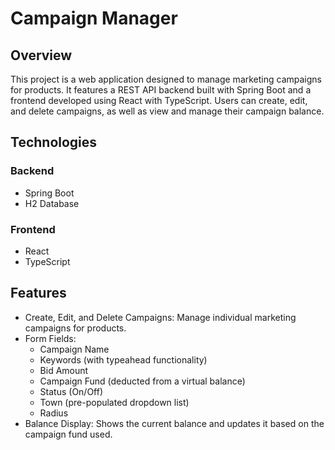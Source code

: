 # Campaign Manager
## Overview
This project is a web application designed to manage marketing campaigns for products. It features a REST API backend built with Spring Boot and a frontend developed using React with TypeScript. Users can create, edit, and delete campaigns, as well as view and manage their campaign balance.

## Technologies
### Backend
- Spring Boot
- H2 Database
### Frontend
- React
- TypeScript

## Features
- Create, Edit, and Delete Campaigns: Manage individual marketing campaigns for products.
- Form Fields:
  - Campaign Name
  - Keywords (with typeahead functionality)
  - Bid Amount
  - Campaign Fund (deducted from a virtual balance)
  - Status (On/Off)
  - Town (pre-populated dropdown list)
  - Radius
- Balance Display: Shows the current balance and updates it based on the campaign fund used.
